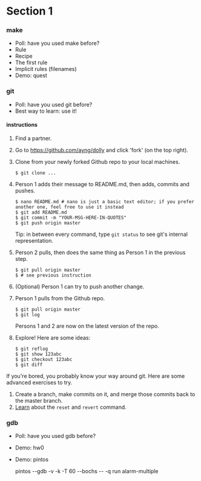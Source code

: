 # Section 1

### make

* Poll: have you used make before?
* Rule
* Recipe
* The first rule
* Implicit rules (filenames)
* Demo: quest

### git

* Poll: have you used git before?
* Best way to learn: use it!

#### instructions

1. Find a partner.
1. Go to https://github.com/ayng/dolly and click 'fork' (on the top right).
1. Clone from your newly forked Github repo to your local machines.

    ```
    $ git clone ...
    ```

1. Person 1 adds their message to README.md, then adds, commits and pushes.

    ```
    $ nano README.md # nano is just a basic text editor; if you prefer another one, feel free to use it instead
    $ git add README.md
    $ git commit -m "YOUR-MSG-HERE-IN-QUOTES"
    $ git push origin master
    ```
    
    Tip: in between every command, type `git status` to see git's internal representation.

1. Person 2 pulls, then does the same thing as Person 1 in the previous step.

    ```
    $ git pull origin master
    $ # see previous instruction
    ```

1. (Optional) Person 1 can try to push another change.
1. Person 1 pulls from the Github repo.
    
    ```
    $ git pull origin master
    $ git log
    ```
    
    Persons 1 and 2 are now on the latest version of the repo.
    
1. Explore! Here are some ideas:

    ```
    $ git reflog
    $ git show 123abc
    $ git checkout 123abc
    $ git diff
    ```

If you're bored, you probably know your way around git. Here are some advanced exercises to try.

1. Create a branch, make commits on it, and merge those commits back to the master branch.
1. [Learn](https://www.atlassian.com/git/tutorials/undoing-changes/git-revert) about the `reset` and `revert` command.

### gdb

* Poll: have you used gdb before?
* Demo: hw0
* Demo: pintos

    pintos --gdb -v -k -T 60 --bochs -- -q run alarm-multiple


